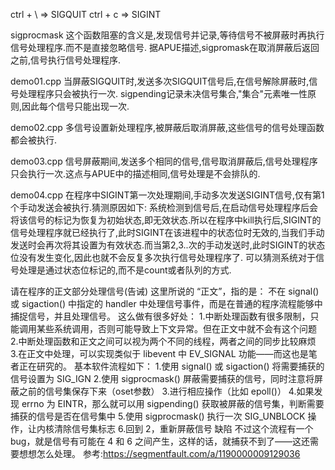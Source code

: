 ctrl + \ => SIGQUIT
ctrl + c => SIGINT

sigprocmask
这个函数阻塞的含义是,发现信号并记录,等待信号不被屏蔽时再执行信号处理程序.而不是直接忽略信号.
据APUE描述,sigpromask在取消屏蔽后返回之前,信号执行信号处理程序.

demo01.cpp
当屏蔽SIGQUIT时,发送多次SIGQUIT信号后,在信号解除屏蔽时,信号处理程序只会被执行一次.
sigpending记录未决信号集合,"集合"元素唯一性原则,因此每个信号只能出现一次.

demo02.cpp
多信号设置新处理程序,被屏蔽后取消屏蔽,这些信号的信号处理函数都会被执行.

demo03.cpp
信号屏蔽期间,发送多个相同的信号,信号取消屏蔽后,信号处理程序只会执行一次.这点与APUE中的描述相同,信号处理是不会排队的.

demo04.cpp
在程序中SIGINT第一次处理期间,手动多次发送SIGINT信号,仅有第1个手动发送会被执行.猜测原因如下:
系统检测到信号后,在启动信号处理程序后会将该信号的标记为恢复为初始状态,即无效状态.所以在程序中kill执行后,SIGINT的信号处理程序就已经执行了,此时SIGINT在该进程中的状态位时无效的,当我们手动发送时会再次将其设置为有效状态.而当第2,3..次的手动发送时,此时SIGINT的状态位没有发生变化,因此也就不会反复多次执行信号处理程序了.
可以猜测系统对于信号处理是通过状态位标记的,而不是count或者队列的方式.


请在程序的正文部分处理信号(告诫)
这里所说的 “正文”，指的是：
    不在 signal() 或 sigaction() 中指定的 handler 中处理信号事件，而是在普通的程序流程能够中捕捉信号，并且处理信号。
这么做有很多好处：
    1.中断处理函数有很多限制，只能调用某些系统调用，否则可能导致上下文异常。但在正文中就不会有这个问题
    2.中断处理函数和正文之间可以视为两个不同的线程，两者之间的同步比较麻烦
    3.在正文中处理，可以实现类似于 libevent 中 EV_SIGNAL 功能——而这也是笔者正在研究的。
基本软件流程如下：
    1.使用 signal() 或 sigaction() 将需要捕获的信号设置为 SIG_IGN
    2.使用 sigprocmask() 屏蔽需要捕获的信号，同时注意将屏蔽之前的信号集保存下来（oset参数）
    3.进行相应操作（比如 epoll()）
    4.如果发现 errno 为 EINTR，那么就可以用 sigpending() 获取被屏蔽的信号集，判断需要捕获的信号是否在信号集中
    5.使用 sigprocmask() 执行一次 SIG_UNBLOCK 操作，让内核清除信号集标志
    6.回到 2，重新屏蔽信号
缺陷
    不过这个流程有一个 bug，就是信号有可能在 4 和 6 之间产生，这样的话，就捕获不到了——这还需要想想怎么处理。
参考:https://segmentfault.com/a/1190000009129036



